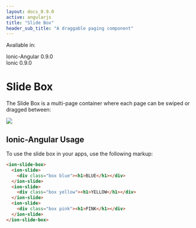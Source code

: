 ```yaml
---
layout: docs_0.9.0
active: angularjs
title: "Slide Box"
header_sub_title: "A draggable paging component"
---
```


Available in:
<div class="label label-danger">Ionic-Angular 0.9.0</div>
<div class="label label-primary">Ionic 0.9.0</div>

Slide Box
===


The Slide Box is a multi-page container where each page can be swiped or dragged between:

<img src="http://ionicframework.com.s3.amazonaws.com/docs/controllers/slideBox.gif">

## Ionic-Angular Usage

To use the slide box in your apps, use the following markup:

```html
<ion-slide-box>
  <ion-slide>
    <div class="box blue"><h1>BLUE</h1></div>
  </ion-slide>
  <ion-slide>
    <div class="box yellow"><h1>YELLOW</h1></div>
  </ion-slide>
  <ion-slide>
    <div class="box pink"><h1>PINK</h1></div>
  </ion-slide>
</ion-slide-box>
```
